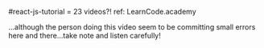 #react-js-tutorial = 23 videos?!
ref:  LearnCode.academy

...although the person doing this video seem to be committing small errors here and there...take note and listen carefully!